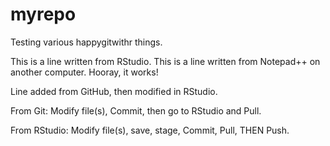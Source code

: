 # myrepo
Testing various happygitwithr things.

This is a line written from RStudio. This is a line written from Notepad++ on another computer. Hooray, it works!

Line added from GitHub, then modified in RStudio.

From Git: Modify file(s), Commit, then go to RStudio and Pull.

From RStudio: Modify file(s), save, stage, Commit, Pull, THEN Push.